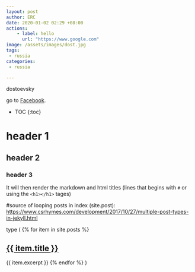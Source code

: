 ```yaml
---
layout: post
author: ERC
date: 2020-01-02 02:29 +08:00
actions:
    - label: hello
      url: "https://www.google.com"
image: /assets/images/dost.jpg
tags: 
 - russia
categories: 
 - russia

---
```

dostoevsky

go to [Facebook][face-book].

[face-book]: https://www.facebook.com

* TOC
{:toc}

# header 1
## header 2
### header 3
It will then render the markdown and html titles (lines that begins with `#` or using the `<h1></h1>` tages)


#source of looping posts in index (site.post): https://www.csrhymes.com/development/2017/10/27/multiple-post-types-in-jekyll.html

type (    {% for item in site.posts %}
            <h2><a href="{{ item.url }}">{{ item.title }}</a></h2>
             {{ item.excerpt }}
          {% endfor %}      )
